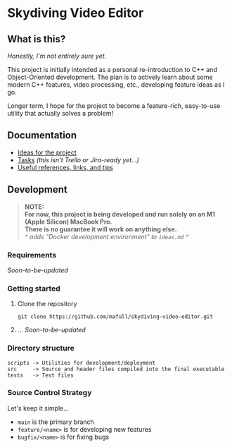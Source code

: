 # Skydiving Video Editor
## What is this?
*Honestly, I'm not entirely sure yet.*

This project is initially intended as a personal re-introduction to C++ and Object-Oriented development.
The plan is to actively learn about some modern C++ features, video processing, etc., developing feature ideas as I go.

Longer term, I hope for the project to become a feature-rich, easy-to-use utility that actually solves a problem! 

## Documentation
- [Ideas for the project](ideas.md)
- [Tasks](tasks.md) *(this isn't Trello or Jira-ready yet...)*
- [Useful references, links, and tips](references.md)

## Development

> **NOTE:<br /> For now, this project is being developed and run solely on an M1 (Apple Silicon) MacBook Pro.<br />There is no guarantee it will work on anything else.**<br />
> *^ adds "Docker development environment" to  `ideas.md` ^*

### Requirements
*Soon-to-be-updated*

### Getting started
1. Clone the repository
    ```
    git clone https://github.com/mafull/skydiving-video-editor.git
    ```
1. ... *Soon-to-be-updated*


### Directory structure
```
scripts -> Utilities for development/deployment
src     -> Source and header files compiled into the final executable
tests   -> Test files
```

### Source Control Strategy
Let's keep it simple...
* `main` is the primary branch
* `feature/<name>` is for developing new features
* `bugfix/<name>` is for fixing bugs
